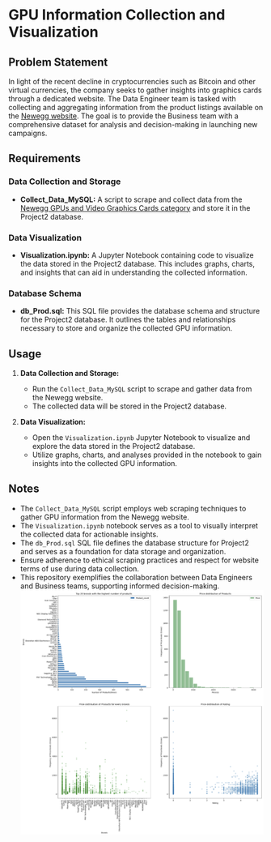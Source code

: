 # GPU Information Collection and Visualization

## Problem Statement

In light of the recent decline in cryptocurrencies such as Bitcoin and other virtual currencies, the company seeks to gather insights into graphics cards through a dedicated website. The Data Engineer team is tasked with collecting and aggregating information from the product listings available on the [Newegg website](https://www.newegg.com). The goal is to provide the Business team with a comprehensive dataset for analysis and decision-making in launching new campaigns.

## Requirements

### Data Collection and Storage
- **Collect_Data_MySQL:** A script to scrape and collect data from the [Newegg GPUs and Video Graphics Cards category](https://www.newegg.com/GPUs-Video-Graphics-Cards/SubCategory/ID-48?Tid=7709) and store it in the Project2 database.

### Data Visualization
- **Visualization.ipynb:** A Jupyter Notebook containing code to visualize the data stored in the Project2 database. This includes graphs, charts, and insights that can aid in understanding the collected information.

### Database Schema
- **db_Prod.sql:** This SQL file provides the database schema and structure for the Project2 database. It outlines the tables and relationships necessary to store and organize the collected GPU information.

## Usage

1. **Data Collection and Storage:**
   - Run the `Collect_Data_MySQL` script to scrape and gather data from the Newegg website.
   - The collected data will be stored in the Project2 database.

2. **Data Visualization:**
   - Open the `Visualization.ipynb` Jupyter Notebook to visualize and explore the data stored in the Project2 database.
   - Utilize graphs, charts, and analyses provided in the notebook to gain insights into the collected GPU information.

## Notes

- The `Collect_Data_MySQL` script employs web scraping techniques to gather GPU information from the Newegg website.
- The `Visualization.ipynb` notebook serves as a tool to visually interpret the collected data for actionable insights.
- The `db_Prod.sql` SQL file defines the database structure for Project2 and serves as a foundation for data storage and organization.
- Ensure adherence to ethical scraping practices and respect for website terms of use during data collection.
- This repository exemplifies the collaboration between Data Engineers and Business teams, supporting informed decision-making.
![Alt text](Image/image.png)